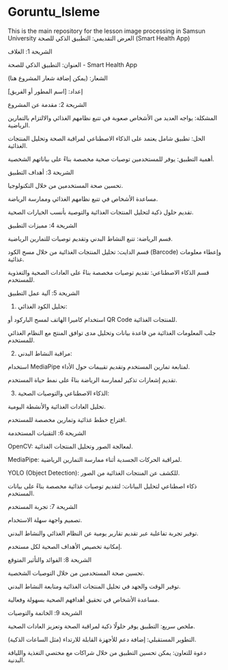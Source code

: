 # Goruntu_Isleme
This is the main repository for the lesson image processing in Samsun University
العرض التقديمي: التطبيق الذكي للصحة (Smart Health App)

الشريحة 1: الغلاف

العنوان: التطبيق الذكي للصحة - Smart Health App

الشعار: (يمكن إضافة شعار المشروع هنا)

إعداد: [اسم المطور أو الفريق]

الشريحة 2: مقدمة عن المشروع

المشكلة: يواجه العديد من الأشخاص صعوبة في تتبع نظامهم الغذائي والالتزام بالتمارين الرياضية.

الحل: تطبيق شامل يعتمد على الذكاء الاصطناعي لمراقبة الصحة وتحليل المنتجات الغذائية.

أهمية التطبيق: يوفر للمستخدمين توصيات صحية مخصصة بناءً على بياناتهم الشخصية.

الشريحة 3: أهداف التطبيق

تحسين صحة المستخدمين من خلال التكنولوجيا.

مساعدة الأشخاص في تتبع نظامهم الغذائي وممارسة الرياضة.

تقديم حلول ذكية لتحليل المنتجات الغذائية والتوصية بأنسب الخيارات الصحية.

الشريحة 4: مميزات التطبيق

قسم الرياضة: تتبع النشاط البدني وتقديم توصيات للتمارين الرياضية.

قسم الدايت: تحليل المنتجات الغذائية من خلال مسح الكود (Barcode) وإعطاء معلومات غذائية.

قسم الذكاء الاصطناعي: تقديم توصيات مخصصة بناءً على العادات الصحية والتغذوية للمستخدم.

الشريحة 5: آلية عمل التطبيق

1. تحليل الكود الغذائي:

استخدام كاميرا الهاتف لمسح الباركود أو QR Code للمنتجات الغذائية.

جلب المعلومات الغذائية من قاعدة بيانات وتحليل مدى توافق المنتج مع النظام الغذائي للمستخدم.

2. مراقبة النشاط البدني:

استخدام MediaPipe لمتابعة تمارين المستخدم وتقديم تقييمات حول الأداء.

تقديم إشعارات تذكير لممارسة الرياضة بناءً على نمط حياة المستخدم.

3. الذكاء الاصطناعي والتوصيات الصحية:

تحليل العادات الغذائية والأنشطة اليومية.

اقتراح خطط غذائية وتمارين مخصصة للمستخدم.

الشريحة 6: التقنيات المستخدمة

OpenCV: لمعالجة الصور وتحليل المنتجات الغذائية.

MediaPipe: لمراقبة الحركات الجسدية أثناء ممارسة التمارين الرياضية.

YOLO (Object Detection): للكشف عن المنتجات الغذائية من الصور.

ذكاء اصطناعي لتحليل البيانات: لتقديم توصيات غذائية مخصصة بناءً على بيانات المستخدم.

الشريحة 7: تجربة المستخدم

تصميم واجهة سهلة الاستخدام.

توفير تجربة تفاعلية عبر تقديم تقارير يومية عن النظام الغذائي والنشاط البدني.

إمكانية تخصيص الأهداف الصحية لكل مستخدم.

الشريحة 8: الفوائد والتأثير المتوقع

تحسين صحة المستخدمين من خلال التوصيات الشخصية.

توفير الوقت والجهد في تحليل المنتجات الغذائية ومتابعة النشاط البدني.

مساعدة الأشخاص في تحقيق أهدافهم الصحية بسهولة وفعالية.

الشريحة 9: الخاتمة والتوصيات

ملخص سريع: التطبيق يوفر حلولًا ذكية لمراقبة الصحة وتعزيز العادات الصحية.

التطوير المستقبلي: إضافة دعم للأجهزة القابلة للارتداء (مثل الساعات الذكية).

دعوة للتعاون: يمكن تحسين التطبيق من خلال شراكات مع مختصي التغذية واللياقة البدنية.

